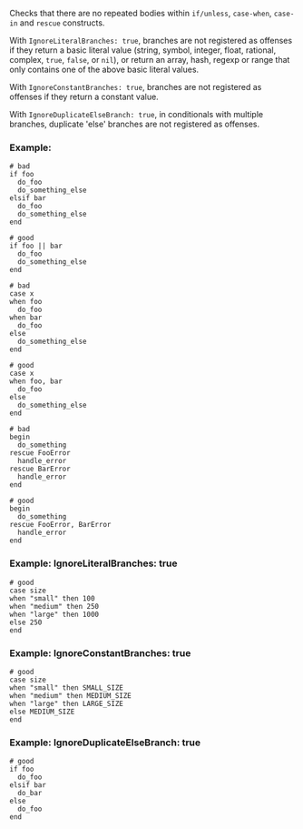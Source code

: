 Checks that there are no repeated bodies
within `if/unless`, `case-when`, `case-in` and `rescue` constructs.

With `IgnoreLiteralBranches: true`, branches are not registered
as offenses if they return a basic literal value (string, symbol,
integer, float, rational, complex, `true`, `false`, or `nil`), or
return an array, hash, regexp or range that only contains one of
the above basic literal values.

With `IgnoreConstantBranches: true`, branches are not registered
as offenses if they return a constant value.

With `IgnoreDuplicateElseBranch: true`, in conditionals with multiple branches,
duplicate 'else' branches are not registered as offenses.

### Example:
    # bad
    if foo
      do_foo
      do_something_else
    elsif bar
      do_foo
      do_something_else
    end

    # good
    if foo || bar
      do_foo
      do_something_else
    end

    # bad
    case x
    when foo
      do_foo
    when bar
      do_foo
    else
      do_something_else
    end

    # good
    case x
    when foo, bar
      do_foo
    else
      do_something_else
    end

    # bad
    begin
      do_something
    rescue FooError
      handle_error
    rescue BarError
      handle_error
    end

    # good
    begin
      do_something
    rescue FooError, BarError
      handle_error
    end

### Example: IgnoreLiteralBranches: true
    # good
    case size
    when "small" then 100
    when "medium" then 250
    when "large" then 1000
    else 250
    end

### Example: IgnoreConstantBranches: true
    # good
    case size
    when "small" then SMALL_SIZE
    when "medium" then MEDIUM_SIZE
    when "large" then LARGE_SIZE
    else MEDIUM_SIZE
    end

### Example: IgnoreDuplicateElseBranch: true
    # good
    if foo
      do_foo
    elsif bar
      do_bar
    else
      do_foo
    end
